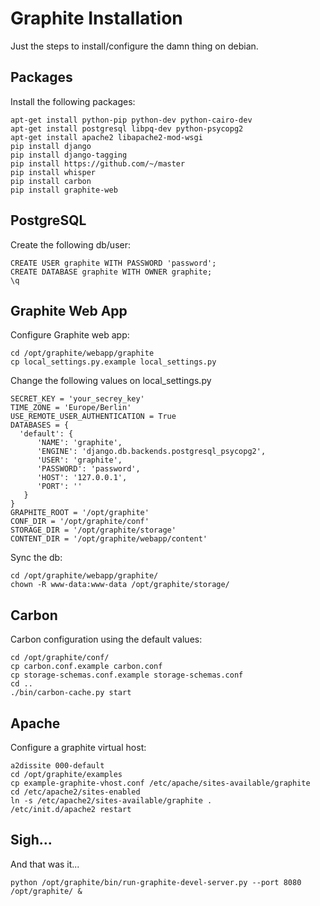 Graphite Installation
=====================
Just the steps to install/configure the damn thing on debian.

## Packages
Install the following packages:
```
apt-get install python-pip python-dev python-cairo-dev
apt-get install postgresql libpq-dev python-psycopg2
apt-get install apache2 libapache2-mod-wsgi
pip install django
pip install django-tagging
pip install https://github.com/~/master
pip install whisper
pip install carbon
pip install graphite-web
```

## PostgreSQL
Create the following db/user:
```  
CREATE USER graphite WITH PASSWORD 'password';
CREATE DATABASE graphite WITH OWNER graphite;
\q
```

## Graphite Web App
Configure Graphite web app:

```
cd /opt/graphite/webapp/graphite
cp local_settings.py.example local_settings.py
```

Change the following values on local_settings.py
```
SECRET_KEY = 'your_secrey_key'
TIME_ZONE = 'Europe/Berlin'
USE_REMOTE_USER_AUTHENTICATION = True
DATABASES = {
  'default': {
      'NAME': 'graphite',
      'ENGINE': 'django.db.backends.postgresql_psycopg2',
      'USER': 'graphite',
      'PASSWORD': 'password',
      'HOST': '127.0.0.1',
      'PORT': ''
   }
}
GRAPHITE_ROOT = '/opt/graphite'
CONF_DIR = '/opt/graphite/conf'
STORAGE_DIR = '/opt/graphite/storage'
CONTENT_DIR = '/opt/graphite/webapp/content'
```

Sync the db:
```
cd /opt/graphite/webapp/graphite/
chown -R www-data:www-data /opt/graphite/storage/
```

## Carbon
Carbon configuration using the default values:
```
cd /opt/graphite/conf/
cp carbon.conf.example carbon.conf
cp storage-schemas.conf.example storage-schemas.conf
cd ..
./bin/carbon-cache.py start
```

## Apache
Configure a graphite virtual host:

```
a2dissite 000-default
cd /opt/graphite/examples
cp example-graphite-vhost.conf /etc/apache/sites-available/graphite
cd /etc/apache2/sites-enabled
ln -s /etc/apache2/sites-available/graphite .
/etc/init.d/apache2 restart
```

## Sigh...
And that was it...
```
python /opt/graphite/bin/run-graphite-devel-server.py --port 8080 /opt/graphite/ &
```
